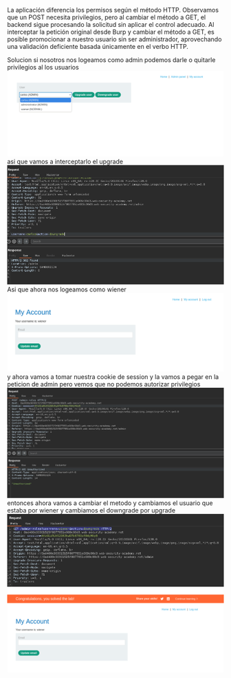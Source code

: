 La aplicación diferencia los permisos según el método HTTP. Observamos que un POST necesita privilegios, pero al cambiar el método a GET, el backend sigue procesando la solicitud sin aplicar el control adecuado. Al interceptar la petición original desde Burp y cambiar el método a GET, es posible promocionar a nuestro usuario sin ser administrador, aprovechando una validación deficiente basada únicamente en el verbo HTTP.

Solucion
si nosotros nos logeamos como admin podemos darle o quitarle privilegios al los usuarios
![Pasted_image_20250815191148.png](Imagenes/Pasted_image_20250815191148.png)
asi que vamos a interceptarlo el upgrade
![Pasted_image_20250815191344.png](Imagenes/Pasted_image_20250815191344.png)
Asi que ahora nos logeamos como wiener
![Pasted_image_20250815191445.png](Imagenes/Pasted_image_20250815191445.png)
y ahora vamos a tomar nuestra cookie de session y la vamos a pegar en la peticion de admin pero vemos que no podemos autorizar privilegios
![Pasted_image_20250815191640.png](Imagenes/Pasted_image_20250815191640.png)
entonces ahora vamos a cambiar el metodo
y cambiamos el usuario que estaba por wiener y cambiamos el downgrade por upgrade
![Pasted_image_20250815191750.png](Imagenes/Pasted_image_20250815191750.png)
![Pasted_image_20250815191848.png](Imagenes/Pasted_image_20250815191848.png)
